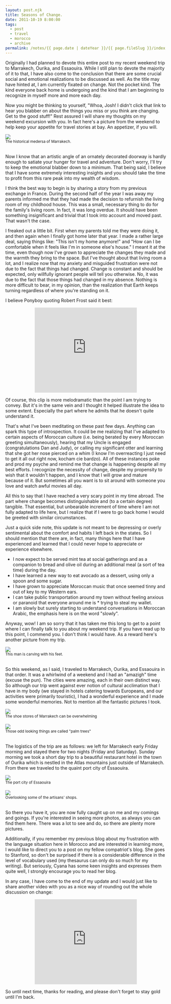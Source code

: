 ```yaml
---
layout: post.njk
title: Seasons of Change.
date: 2011-10-19 8:00:00
tags:
  - post
  - travel
  - morocco
  - archive
permalink: /notes/{{ page.date | dateYear }}/{{ page.fileSlug }}/index.html
---
```


Originally I had planned to devote this entire post to my recent weekend trip to Marrakech, Ourika, and Essaouira. While I still plan to devote the majority of it to that, I have also come to the conclusion that there are some crucial social and emotional realizations to be discussed as well. As the title may have hinted at, I am currently fixated on change. Not the pocket kind. The kind everyone back home is undergoing and the kind that I am beginning to recognize in myself more and more each day.

Now you might be thinking to yourself, "Whoa, Josh! I didn't click that link to hear you blabber on about the things you miss or you think are changing. Get to the good stuff!" Rest assured I will share my thoughts on my weekend excursion with you. In fact here's a picture from the weekend to help keep your appetite for travel stories at bay. An appetizer, if you will.

<div><img src="/img/blog-archive/change-1.jpg" class="blog-pic container" /></div>
<div class="center-text"><small>The historical medersa of Marrakech.</small></div><br />

Now I know that an artistic angle of an ornately decorated doorway is hardly enough to satiate your hunger for travel and adventure. Don't worry, I'll try to keep the emotional blabber down to a minimum. That being said, I believe that I have some extremely interesting insights and you should take the time to profit from this rare peak into my wealth of wisdom.

I think the best way to begin is by sharing a story from my previous exchange in France. During the second half of the year I was away my parents informed me that they had made the decision to refurnish the living room of my childhood house. This was a small, necessary thing to do for the family's living room. In fact, it was long overdue. It should have been something insignificant and trivial that I took into account and moved past. That wasn't the case.

I freaked out a little bit. First when my parents told me they were doing it, and then again when I finally got home later that year. I made a rather large deal, saying things like: "This isn't my home anymore!" and "How can I be comfortable when it feels like I'm in someone else's house." I meant it at the time, even though now I've grown to appreciate the changes they made and the warmth they bring to the space. But I've thought about that living room a lot, and I realize now that my anxiety and misguided frustration were not due to the fact that things had changed. Change is constant and should be expected, only willfully ignorant people will tell you otherwise. No, it was due to the fact that those things had changed in my absence. Nothing is more difficult to bear, in my opinion, than the realization that Earth keeps turning regardless of where you're standing on it.

I believe Ponyboy quoting Robert Frost said it best:

<iframe width="320" height="266" src="https://www.youtube.com/embed/TwJ-ppxCGPk" frameborder="0" allow="accelerometer; autoplay; encrypted-media; gyroscope; picture-in-picture" allowfullscreen style="display: block; margin-left: auto; margin-right: auto;	margin-bottom: 1.0em;"></iframe>

Of course, this clip is more melodramatic than the point I am trying to convey. But it's in the same vein and I thought it helped illustrate the idea to some extent. Especially the part where he admits that he doesn't quite understand it.

That's what I've been meditating on these past few days. Anything can spark this type of introspection. It could be me realizing that I've adapted to certain aspects of Moroccan culture (i.e. being berated by every Moroccan greeting simultaneously), hearing that my Uncle is engaged (congratulations Dan and Judy), or calling my significant otter and learning that she got her nose pierced on a whim (I know I'm overreacting I just need to get it all out right now, kocham cie bardzo). All of these instances poke and prod my psyche and remind me that change is happening despite all my best efforts. I recognize the necessity of change, despite my propensity to wish that it wouldn't happen, and I know that I will grow and mature because of it. But sometimes all you want is to sit around with someone you love and watch awful movies all day.

All this to say that I have reached a very scary point in my time abroad. The part where change becomes distinguishable and (to a certain degree) tangible. That essential, but unbearable increment of time where I am not fully adapted to life here, but I realize that if I were to go back home I would be greeted with similar circumstances.

Just a quick side note, this update is not meant to be depressing or overly sentimental about the comfort and habits I left back in the states. So I should mention that there are, in fact, many things here that I have experienced and learned that I could never hope to appreciate or experience elsewhere.

<ul>
<li class="clean"><span>I now expect to be served mint tea at social gatherings and as a companion to bread and olive oil during an additional meal (a sort of tea time) during the day.</span></li>
<li class="clean"><span>I have learned a new way to eat avocado as a dessert, using only a spoon and some sugar</span>.</li>
<li class="clean"><span>I have grown to appreciate Moroccan music that once seemed tinny and out of key to my Western ears.</span></li>
<li class="clean"><span>I can take public transportation around my town without feeling anxious or paranoid that everyone around me is * trying to steal my wallet.</span></li>
<li class="clean"><span>I am slowly but surely starting to understand conversations in Moroccan Arabic, the emphasis here is on the word "slowly".</span></li>
</ul>

Anyway, wow! I am so sorry that it has taken me this long to get to a point where I can finally talk to you about my weekend trip. If you have read up to this point, I commend you. I don't think I would have. As a reward here's another picture from my trip.

<div><img src="/img/blog-archive/change-2.jpg" class="blog-pic container" /></div>
<div class="center-text"><small>This man is carving with his feet.</small></div><br />

So this weekend, as I said, I traveled to Marrakech, Ourika, and Essaouira in that order. It was a whirlwind of a weekend and I had an "amazigh" time (excuse the pun). The cities were amazing, each in their own distinct way. So although our trip went against ever notion of cultural acclimation that I have in my body (we stayed in hotels catering towards Europeans, and our activities were primarily touristic), I had a wonderful experience and I made some wonderful memories. Not to mention all the fantastic pictures I took.

<div><img src="/img/blog-archive/change-3.jpg" class="blog-pic container" /></div>
<div class="center-text"><small>The shoe stores of Marrakech can be
 overwhelming</small></div><br />

<div><img src="/img/blog-archive/change-4.jpg" class="blog-pic container" /></div>
<div class="center-text"><small>Those odd looking things are called
"palm trees"</small></div><br />

The logistics of the trip are as follows: we left for Marrakech early Friday morning and stayed there for two nights (Friday and Saturday). Sunday morning we took a short day trip to a beautiful restaurant hotel in the town of Ourika which is nestled in the Atlas mountains just outside of Marrakech. From there we traveled to the quaint port city of Essaouira.

<div><img src="/img/blog-archive/change-5.jpg" class="blog-pic container" /></div>
<div class="center-text"><small>The port city of Essaouira</small></div><br />

<div><img src="/img/blog-archive/change-6.jpg" class="blog-pic container" /></div>
<div class="center-text"><small>Overlooking some of the artisans' shops.</small></div><br />

So there you have it, you are now fully caught up on me and my comings and goings. If you're interested in seeing more photos, as always you can find them here. There was a lot to see and do, so there are plenty more pictures.

Additionally, if you remember my previous blog about my frustration with the language situation here in Morocco and are interested in learning more, I would like to direct you to a post on my fellow compatriot's blog. She goes to Stanford, so don't be surprised if there is a considerable difference in the level of vocabulary used (my thesaurus can only do so much for my writing). But seriously, Cyana has some keen insights and expresses them quite well, I strongly encourage you to read her blog.

In any case, I have come to the end of my update and I would just like to share another video with you as a nice way of rounding out the whole discussion on change:

<iframe width="320" height="266" src="https://www.youtube.com/embed/SnZbKOc7EXA" frameborder="0" allow="accelerometer; autoplay; encrypted-media; gyroscope; picture-in-picture" allowfullscreen style="display: block; margin-left: auto; margin-right: auto;	margin-bottom: 1.0em;"></iframe>

So until next time, thanks for reading, and please don't forget to stay gold until I'm back.
